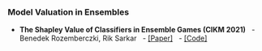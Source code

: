 ### Model Valuation in Ensembles


- **The Shapley Value of Classifiers in Ensemble Games (CIKM 2021)**
  - Benedek Rozemberczki, Rik Sarkar
  - [[Paper]]( )
  - [[Code]]( )
